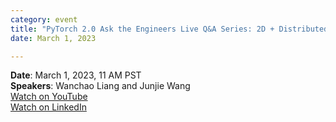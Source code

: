 ```yaml
---
category: event
title: "PyTorch 2.0 Ask the Engineers Live Q&A Series: 2D + Distributed Tensor"
date: March 1, 2023

---
```


**Date**: March 1, 2023, 11 AM PST  
**Speakers**: Wanchao Liang and Junjie Wang  
[Watch on YouTube](https://www.youtube.com/watch?v=dKkSYNQISeI&list=PL_lsbAsL_o2CQr8oh5sNWt96yWQphNEzM&index=13)  
[Watch on LinkedIn](https://www.linkedin.com/video/event/urn:li:ugcPost:7032431642803671040/)  

